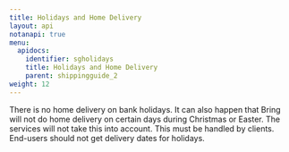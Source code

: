 ```yaml
---
title: Holidays and Home Delivery
layout: api
notanapi: true
menu:
  apidocs:
    identifier: sgholidays
    title: Holidays and Home Delivery
    parent: shippingguide_2
weight: 12
---
```

There is no home delivery on bank holidays. It can also happen that Bring
will not do home delivery on certain days during Christmas or Easter. The
services will not take this into account. This must be handled by clients.
End-users should not get delivery dates for holidays.
